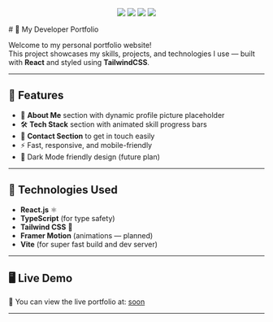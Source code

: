 <p align="center">
  <img src="https://img.shields.io/badge/React-20232A?style=for-the-badge&logo=react&logoColor=61DAFB" />
  <img src="https://img.shields.io/badge/TailwindCSS-0EA5E9?style=for-the-badge&logo=tailwindcss&logoColor=white" />
  <img src="https://img.shields.io/badge/TypeScript-3178C6?style=for-the-badge&logo=typescript&logoColor=white" />
  <img src="https://img.shields.io/badge/Vite-646CFF?style=for-the-badge&logo=vite&logoColor=white" />
</p>
# 🚀 My Developer Portfolio

Welcome to my personal portfolio website!  
This project showcases my skills, projects, and technologies I use — built with **React** and styled using **TailwindCSS**.

---

## 🌟 Features

- 📄 **About Me** section with dynamic profile picture placeholder
- 🛠 **Tech Stack** section with animated skill progress bars
- 💬 **Contact Section** to get in touch easily
- ⚡ Fast, responsive, and mobile-friendly
- 🌙 Dark Mode friendly design (future plan)

---

## 🧰 Technologies Used

- **React.js** ⚛️
- **TypeScript** (for type safety)
- **Tailwind CSS** 🎨
- **Framer Motion** (animations — planned)
- **Vite** (for super fast build and dev server)

---

## 🖥️ Live Demo

🚀 You can view the live portfolio at: [soon]()

---



